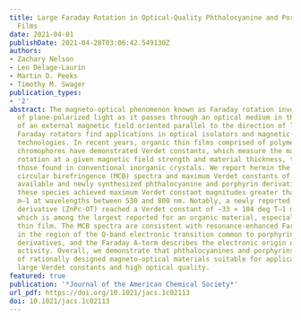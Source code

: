 ```yaml
---
title: Large Faraday Rotation in Optical-Quality Phthalocyanine and Porphyrin Thin
  Films
date: 2021-04-01
publishDate: 2021-04-28T03:06:42.549130Z
authors:
- Zachary Nelson
- Leo Delage-Laurin
- Martin D. Peeks
- Timothy M. Swager
publication_types:
- '2'
abstract: The magneto-optical phenomenon known as Faraday rotation involves the rotation
  of plane-polarized light as it passes through an optical medium in the presence
  of an external magnetic field oriented parallel to the direction of light propagation.
  Faraday rotators find applications in optical isolators and magnetic-field imaging
  technologies. In recent years, organic thin films comprised of polymeric and small-molecule
  chromophores have demonstrated Verdet constants, which measure the magnitude of
  rotation at a given magnetic field strength and material thickness, that exceed
  those found in conventional inorganic crystals. We report herein the thin-film magnetic
  circular birefringence (MCB) spectra and maximum Verdet constants of several commercially
  available and newly synthesized phthalocyanine and porphyrin derivatives. Five of
  these species achieved maximum Verdet constant magnitudes greater than 105 deg T–1
  m–1 at wavelengths between 530 and 800 nm. Notably, a newly reported zinc(II) phthalocyanine
  derivative (ZnPc-OT) reached a Verdet constant of −33 × 104 deg T–1 m–1 at 800 nm,
  which is among the largest reported for an organic material, especially for an optical-quality
  thin film. The MCB spectra are consistent with resonance-enhanced Faraday rotation
  in the region of the Q-band electronic transition common to porphyrin and phthalocyanine
  derivatives, and the Faraday A-term describes the electronic origin of the magneto-optical
  activity. Overall, we demonstrate that phthalocyanines and porphyrins are a class
  of rationally designed magneto-optical materials suitable for applications demanding
  large Verdet constants and high optical quality.
featured: true
publication: '*Journal of the American Chemical Society*'
url_pdf: https://doi.org/10.1021/jacs.1c02113
doi: 10.1021/jacs.1c02113
---
```



